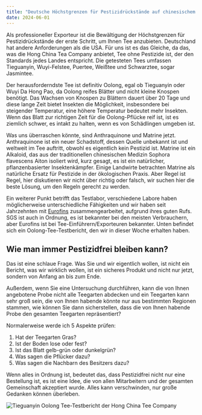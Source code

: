 ```yaml
---
title: "Deutsche Höchstgrenzen für Pestizidrückstände auf chinesischem Tee"
date: 2024-06-01
---
```


Als professioneller Exporteur ist die Bewältigung der Höchstgrenzen für Pestizidrückstände der erste Schritt, um Ihnen Tee anzubieten. Deutschland hat andere Anforderungen als die USA. Für uns ist es das Gleiche, da das, was die Hong China Tea Company anbietet, Tee ohne Pestizide ist, der den Standards jedes Landes entspricht. Die getesteten Tees umfassen Tieguanyin, Wuyi-Felstee, Puertee, Weißtee und Schwarztee, sogar Jasmintee.

Der herausforderndste Tee ist definitiv Oolong, egal ob Tieguanyin oder Wuyi Da Hong Pao, da Oolong reifes Blätter und nicht kleine Knospen benötigt. Das Wachsen von Knospen zu Blättern dauert über 20 Tage und diese lange Zeit bietet Insekten die Möglichkeit, insbesondere bei steigender Temperatur, eine höhere Temperatur bedeutet mehr Insekten. Wenn das Blatt zur richtigen Zeit für die Oolong-Pflücke reif ist, ist es ziemlich schwer, es intakt zu halten, wenn es von Schädlingen umgeben ist.

Was uns überraschen könnte, sind Anthraquinone und Matrine jetzt. Anthraquinone ist ein neuer Schadstoff, dessen Quelle unbekannt ist und weltweit im Tee auftritt, obwohl es eigentlich kein Pestizid ist. Matrine ist ein Alkaloid, das aus der traditionellen chinesischen Medizin Sophora flavescens Aiton isoliert wird, kurz gesagt, es ist ein natürlicher, pflanzenbasierter Insektenkämpfer. Einige Landwirte betrachten Matrine als natürliche Ersatz für Pestizide in der ökologischen Praxis. Aber Regel ist Regel, hier diskutieren wir nicht über richtig oder falsch, wir suchen hier die beste Lösung, um den Regeln gerecht zu werden.

Ein weiterer Punkt betrifft das Testlabor, verschiedene Labore haben möglicherweise unterschiedliche Fähigkeiten und wir haben seit Jahrzehnten mit [Eurofins](https://www.eurofins.com) zusammengearbeitet, aufgrund ihres guten Rufs. SGS ist auch in Ordnung, es ist bekannter bei den meisten Verbrauchern, aber Eurofins ist bei Tee-Einführern/Exporteuren bekannter. Unten befindet sich ein Oolong-Tee-Testbericht, den wir in dieser Woche erhalten haben.

## Wie man immer Pestizidfrei bleiben kann?

Das ist eine schlaue Frage. Was Sie und wir eigentlich wollen, ist nicht ein Bericht, was wir wirklich wollen, ist ein sicheres Produkt und nicht nur jetzt, sondern von Anfang an bis zum Ende.

Außerdem, wenn Sie eine Untersuchung durchführen, kann die von Ihnen angebotene Probe nicht alle Teegarten abdecken und ein Teegarten kann sehr groß sein, die von Ihnen habende könnte nur aus bestimmten Regionen stammen, wie können Sie dann sicherstellen, dass die von Ihnen habende Probe den gesamten Teegarten repräsentiert?

Normalerweise werde ich 5 Aspekte prüfen:

1. Hat der Teegarten Gras?
2. Ist der Boden lose oder fest?
3. Ist das Blatt gelb-grün oder dunkelgrün?
4. Was sagen die Pflücker dazu?
5. Was sagen die Nachbarn des Besitzers dazu?

Wenn alles in Ordnung ist, bedeutet das, dass Pestizidfrei nicht nur eine Bestellung ist, es ist eine Idee, die von allen Mitarbeitern und der gesamten Gemeinschaft akzeptiert wurde. Alles kann verschwinden, nur große Gedanken können überleben.

![Tieguanyin Oolong Tee-Testbericht der Hong China Tee Company](/img/oolong-testing-report.jpg "Tieguanyin Tee-Testbericht von Eurofins")
